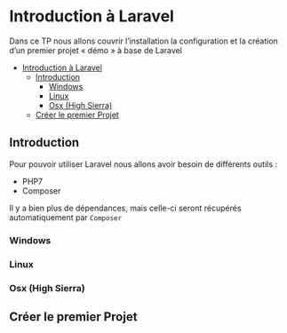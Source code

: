 # Introduction à Laravel

Dans ce TP nous allons couvrir l’installation la configuration et la création d’un premier projet « démo » à base de Laravel

<!-- TOC -->

- [Introduction à Laravel](#introduction-à-laravel)
    - [Introduction](#introduction)
        - [Windows](#windows)
        - [Linux](#linux)
        - [Osx (High Sierra)](#osx-high-sierra)
    - [Créer le premier Projet](#créer-le-premier-projet)

<!-- /TOC -->

## Introduction

Pour pouvoir utiliser Laravel nous allons avoir besoin de différents outils :

- PHP7
- Composer

Il y a bien plus de dépendances, mais celle-ci seront récupérés automatiquement par ```Composer```

### Windows

### Linux

### Osx (High Sierra)

## Créer le premier Projet